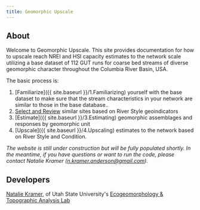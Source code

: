 ```yaml
---
title: Geomorphic Upscale
---
```


## About

Welcome to Geomorphic Upscale. This site provides documentation for how to upscale reach  NREI and HSI capacity estimates to the network scale utilizing a base dataset of 112 GUT runs for coarse bed streams of diverse geomorphic character  throughout the Columbia River Basin, USA.

The basic process is:

1. [Familiarize]({{ site.baseurl }}/1.Familiarizing)  yourself with the base dataset to make sure that the stream characteristics in your network are similar to those in the base database.. 
2. [Select and Review](selecting.md) similar sites based on River Style geoindicators
3. [Estimate]({{ site.baseurl }}/3.Estimating) geomorphic assemblages and responses by geomorphic unit 
4. [Upscale]({{ site.baseurl }}/4.Upscaling) estimates to the network based on River Style and Condition.

*The website is still under construction but will be fully populated shortly.  In the meantime, if you have questions or want to run the code, please contact Natalie Kramer (n.kramer.anderson@gmail.com).*

## Developers

[Natalie Kramer](http://etal.joewheaton.org/people/researchers-technicians/natalie-kramer),  of Utah State University's [Ecogeomorphology & Topographic Analysis Lab](http://etal.joewheaton.org/)

